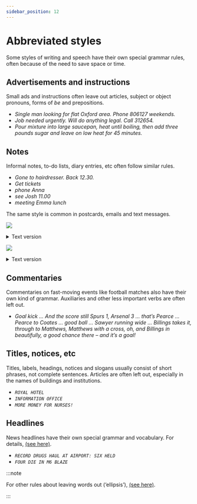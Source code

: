 ```yaml
---
sidebar_position: 12
---
```


# Abbreviated styles

Some styles of writing and speech have their own special grammar rules, often because of the need to save space or time.

## Advertisements and instructions

Small ads and instructions often leave out articles, subject or object pronouns, forms of *be* and prepositions.

- *Single man looking for flat Oxford area. Phone 806127 weekends.*
- *Job needed urgently. Will do anything legal. Call 312654.*
- *Pour mixture into large saucepan, heat until boiling, then add three pounds sugar and leave on low heat for 45 minutes.*

## Notes

Informal notes, to-do lists, diary entries, etc often follow similar rules.

- *Gone to hairdresser. Back 12.30.*
- *Get tickets*
- *phone Anna*
- *see Josh 11.00*
- *meeting Emma lunch*

The same style is common in postcards, emails and text messages.

![](/img/peu_img/peu1_2a.jpg)

<details>
  <summary>Text version</summary>

> Sender: AMY
>
> Hi, Gran
>
> Watching tennis on TV. A good book. Three meals a day. No washing-up. Clean sheets every day. Everything done for me. Yes, you‘ve guessed - in hospital!! Only went to doctor for cold - landed up in hospital with pneumonia!! If you have time please tell the others - would love some letters to cheer me up.  
> Hope to see you.  
> Love, Amy
</details>

![](/img/peu_img/peu1_2b.jpg)

<details>
  <summary>Text version</summary>

> To: joe@gcom.org.net  
> Cc:  
> Subject: meeting
>
> Hi Joe,
>
> Tell Dan can‘t manage meeting, papers attached, will fix new date for next week.
>
> Cheers, Ally
</details>

## Commentaries

Commentaries on fast-moving events like football matches also have their own kind of grammar. Auxiliaries and other less important verbs are often left out.

- *Goal kick … And the score still Spurs 1, Arsenal 3 … that’s Pearce … Pearce to Coates … good ball … Sawyer running wide … Billings takes it, through to Matthews, Matthews with a cross, oh, and Billings in beautifully, a good chance there – and it’s a goal!*

## Titles, notices, etc

Titles, labels, headings, notices and slogans usually consist of short phrases, not complete sentences. Articles are often left out, especially in the names of buildings and institutions.

- *``ROYAL HOTEL``*
- *``INFORMATION OFFICE``*
- *``MORE MONEY FOR NURSES!``*

## Headlines

News headlines have their own special grammar and vocabulary. For details, [(see here)](./headlines).

- *``RECORD DRUGS HAUL AT AIRPORT: SIX HELD``*
- *``FOUR DIE IN M6 BLAZE``*

:::note

For other rules about leaving words out (‘ellipsis’), [(see here)](../information-structure/ellipsis-leaving-words-out-introduction).

:::
